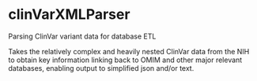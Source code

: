 # clinVarXMLParser

Parsing ClinVar variant data for database ETL

Takes the relatively complex and heavily nested ClinVar data from the NIH to obtain key information linking back to OMIM and other major relevant databases, enabling output to simplified json and/or text.

